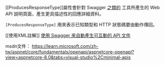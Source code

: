 [[ProducesResponseType]]屬性會針對 Swagger [之類的](https://learn.microsoft.com/zh-tw/aspnet/core/tutorials/web-api-help-pages-using-swagger?view=aspnetcore-7.0) 工具所產生的 Web API 說明頁面，產生更具描述性的回應詳細資料。

`[ProducesResponseType]` 用來表示已知類型和 HTTP 狀態碼要由動作傳回。

[[使用XML註解]]
[使用 Swagger 來自動產生可互動的 API 文件](https://igouist.github.io/post/2021/05/newbie-4-swagger/)

msdn文件：
https://learn.microsoft.com/zh-tw/aspnet/core/fundamentals/openapi/aspnetcore-openapi?view=aspnetcore-8.0&tabs=visual-studio%2Cminimal-apis